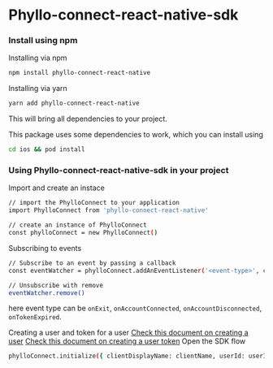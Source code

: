 # Phyllo-connect-react-native-sdk

### Install using npm

Installing via npm

```sh
npm install phyllo-connect-react-native
```

Installing via yarn

```sh
yarn add phyllo-connect-react-native
```

This will bring all dependencies to your project.

This package uses some dependencies to work, which you can install using

```sh
cd ios && pod install
```

### Using Phyllo-connect-react-native-sdk in your project

Import and create an instace

```sh
// import the PhylloConnect to your application
import PhylloConnect from 'phyllo-connect-react-native'

// create an instance of PhylloConnect
const phylloConnect = new PhylloConnect()
```

Subscribing to events

```sh
// Subscribe to an event by passing a callback
const eventWatcher = phylloConnect.addAnEventListener('<event-type>', callbackFunction)

// Unsubscribe with remove
eventWatcher.remove()
```

here event type can be `onExit`, `onAccountConnected`, `onAccountDisconnected`, `onTokenExpired`.

Creating a user and token for a user
[Check this document on creating a user](https://docs.getphyllo.com/docs/api-reference/b3A6MTQwNjEzNzY-create-a-user)
[Check this document on creating a user token](https://docs.getphyllo.com/docs/api-reference/b3A6MTQwNjEzNzc-create-an-sdk-token)
Open the SDK flow

```sh
phylloConnect.initialize({ clientDisplayName: clientName, userId: userId, token: clentToken, platformId: platformId, env: environmenType})
```
